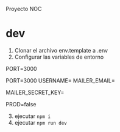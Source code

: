 Proyecto NOC



# dev
1. Clonar el archivo env.template a .env
2. Configurar las variables de entorno


PORT=3000

PORT=3000
USERNAME=
MAILER_EMAIL=

MAILER_SECRET_KEY=

PROD=false

3. ejecutar ``npm i``
4. ejecutar ``npm run dev``

